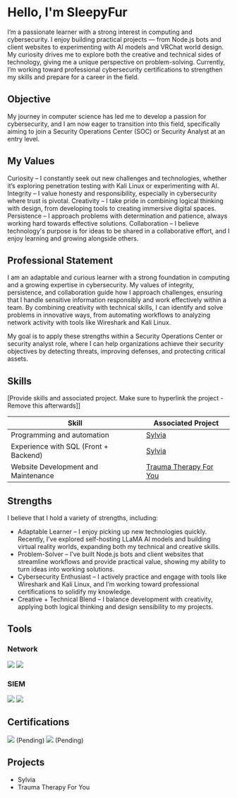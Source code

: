 # Hello, I'm SleepyFur

I’m a passionate learner with a strong interest in computing and cybersecurity. I enjoy building practical projects — from Node.js bots and client websites to experimenting with AI models and VRChat world design. My curiosity drives me to explore both the creative and technical sides of technology, giving me a unique perspective on problem-solving. Currently, I’m working toward professional cybersecurity certifications to strengthen my skills and prepare for a career in the field.

## Objective

My journey in computer science has led me to develop a passion for cybersecurity, and I am now eager to transition into this field, specifically aiming to join a Security Operations Center (SOC) or Security Analyst at an entry level.

## My Values

Curiosity – I constantly seek out new challenges and technologies, whether it’s exploring penetration testing with Kali Linux or experimenting with AI.
Integrity – I value honesty and responsibility, especially in cybersecurity where trust is pivotal.
Creativity – I take pride in combining logical thinking with design, from developing tools to creating immersive digital spaces.
Persistence – I approach problems with determination and patience, always working hard towards effective solutions.
Collaboration – I believe technology's purpose is for ideas to be shared in a collaborative effort, and I enjoy learning and growing alongside others.

## Professional Statement

I am an adaptable and curious learner with a strong foundation in computing and a growing expertise in cybersecurity. My values of integrity, persistence, and collaboration guide how I approach challenges, ensuring that I handle sensitive information responsibly and work effectively within a team. By combining creativity with technical skills, I can identify and solve problems in innovative ways, from automating workflows to analyzing network activity with tools like Wireshark and Kali Linux.

My goal is to apply these strengths within a Security Operations Center or security analyst role, where I can help organizations achieve their security objectives by detecting threats, improving defenses, and protecting critical assets.

## Skills
[Provide skills and associated project. Make sure to hyperlink the project - Remove this afterwards]]

| Skill                                         | Associated Project         |
|-----------------------------------------------|----------------------------|
| Programming and automation          | <a href="https://github.com/SleepyFur/Sylvia">Sylvia</a> |
| Experience with SQL (Front + Backend) | <a href="https://github.com/SleepyFur/Sylvia">Sylvia</a> |
| Website Development and Maintenance | <a href="https://traumatherapyforyou.com">Trauma Therapy For You</a> |

## Strengths

I believe that I hold a variety of strengths, including:

- Adaptable Learner – I enjoy picking up new technologies quickly. Recently, I’ve explored self-hosting LLaMA AI models and building virtual reality worlds, expanding both my technical and creative skills.
- Problem-Solver – I’ve built Node.js bots and client websites that streamline workflows and provide practical value, showing my ability to turn ideas into working solutions.
- Cybersecurity Enthusiast – I actively practice and engage with tools like Wireshark and Kali Linux, and I’m working toward professional certifications to solidify my knowledge.
- Creative + Technical Blend – I balance development with creativity, applying both logical thinking and design sensibility to my projects.

## Tools

### Network
<div>
    <img src="https://img.shields.io/badge/-Wireshark-1679A7?&style=for-the-badge&logo=Wireshark&logoColor=white" />
    <img src="https://img.shields.io/badge/-Kali%20Linux-557C94?&style=for-the-badge&logo=kalilinux&logoColor=white" />
</div>

### SIEM
<div>
    <img src="https://img.shields.io/badge/-Microsoft_Sentinel-0078D4?&style=for-the-badge&logo=Microsoft&logoColor=white" />
    <img src="https://img.shields.io/badge/-Splunk-000000?&style=for-the-badge&logo=Splunk&logoColor=white" />
</div>

## Certifications
<div>
<img src="https://img.shields.io/badge/-Security%2B-FF0000?&style=for-the-badge&logo=CompTIA&logoColor=white" /> (Pending)
<img src="https://img.shields.io/badge/-Google%20Cybersecurity%20Professional-4285F4?&style=for-the-badge&logo=google&logoColor=white" /> (Pending)
</div>

## Projects

- Sylvia
- Trauma Therapy For You
